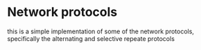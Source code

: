 # Network protocols
this is a simple implementation of some of the network protocols, specifically the alternating and selective repeate protocols